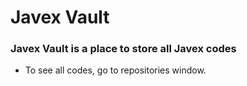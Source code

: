 # Javex Vault
### Javex Vault is a place to store all Javex codes

- To see all codes, go to repositories window.
